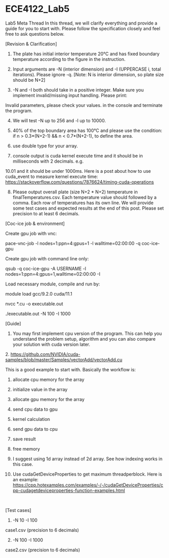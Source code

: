 # ECE4122_Lab5

Lab5 Meta Thread
In this thread, we will clarify everything and provide a guide for you to start with. Please follow the specification closely and feel free to ask questions below.

[Revision & Clarification]

1. The plate has initial interior temperature 20°C and has fixed boundary temperature according to the figure in the instruction.


2. Input arguments are -N (interior dimension) and -I (UPPERCASE i, total iterations). Please ignore -q. [Note: N is interior dimension, so plate size should be N+2]


3. -N and -I both should take in a positive integer. Make sure you implement invalid/missing input handling. Please print:

Invalid parameters, please check your values.
in the console and terminate the program.

4. We will test -N up to 256 and -l up to 10000.

5. 40% of the top boundary area has 100°C and please use the condition: if n > 0.3*(N+2-1) && n < 0.7*(N+2-1), to define the area.

6. use double type for your array.

7. console output is cuda kernel execute time and it should be in milliseconds with 2 decimals. e.g.

10.01
and it should be under 1000ms. Here is a post about how to use cuda_event to measure kernel execute time: https://stackoverflow.com/questions/7876624/timing-cuda-operations

8. Please output overall plate (size N+2 * N+2) temperature in finalTemperatures.csv. Each temperature value should followed by a comma. Each row of temperatures has its own line. We will provide some test cases and expected results at the end of this post. Please set precision to at least 6 decimals.

[Coc-ice job & environment]

Create gpu job with vnc:

pace-vnc-job -l nodes=1:ppn=4:gpus=1 -l walltime=02:00:00 -q coc-ice-gpu

Create gpu job with command line only:

qsub -q coc-ice-gpu -A USERNAME -l nodes=1:ppn=4:gpus=1,walltime=02:00:00 -I

Load necessary module, compile and run by:

module load gcc/9.2.0 cuda/11.1

nvcc *.cu -o executable.out

./executable.out -N 100 -I 1000

[Guide]

1. You may first implement cpu version of the program. This can help you understand the problem setup, algorithm and you can also compare your solution with cuda version later.

2. https://github.com/NVIDIA/cuda-samples/blob/master/Samples/vectorAdd/vectorAdd.cu

This is a good example to start with. Basically the workflow is:
  1. allocate cpu memory for the array
  2. initialize value in the array
  3. allocate gpu memory for the array
  4. send cpu data to gpu
  5. kernel calculation
  6. send gpu data to cpu
  7. save result
  8. free memory


3. I suggest using 1d array instead of 2d array. See how indexing works in this case.

4. Use cudaGetDeviceProperties to get maximum threadperblock. Here is an example: https://cpp.hotexamples.com/examples/-/-/cudaGetDeviceProperties/cpp-cudagetdeviceproperties-function-examples.html

 

[Test cases]

1. -N 10 -I 100

case1.csv (precision to 6 decimals)

2. -N 100 -I 1000

case2.csv (precision to 6 decimals)
